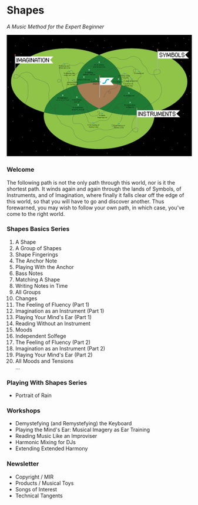# Shapes
*A Music Method for the Expert Beginner*

![shapes world map](map/map.png)

### Welcome
The following path is not the only path through this world, nor is it the shortest path. It winds again and again through the lands of Symbols, of Instruments, and of Imagination, where finally it falls clear off the edge of this world, so that you will have to go and discover another. Thus forewarned, you may wish to follow your own path, in which case, you've come to the right world.

### Shapes Basics Series

1. A Shape  
2. A Group of Shapes
3. Shape Fingerings
4. The Anchor Note
5. Playing With the Anchor
6. Bass Notes
7. Matching A Shape
8. Writing Notes in Time
9. All Groups
10. Changes
11. The Feeling of Fluency (Part 1)
12. Imagination as an Instrument (Part 1)
13. Playing Your Mind's Ear (Part 1)
14. Reading Without an Instrument
15. Moods
16. Independent Solfege
17. The Feeling of Fluency (Part 2)
18. Imagination as an Instrument (Part 2)
19. Playing Your Mind's Ear (Part 2)
20. All Moods and Tensions  
...

### Playing With Shapes Series
- Portrait of Rain

### Workshops  

- Demystefying (and Remystefying) the Keyboard
- Playing the Mind's Ear: Musical Imagery as Ear Training
- Reading Music Like an Improviser
- Harmonic Mixing for DJs
- Extending Extended Harmony

### Newsletter

- Copyright / MIR
- Products / Musical Toys
- Songs of Interest
- Technical Tangents
